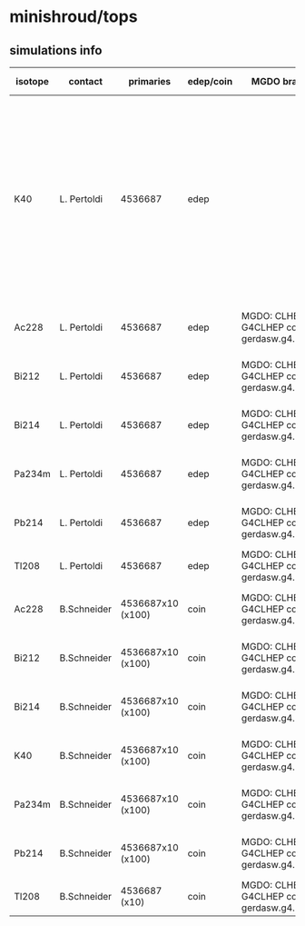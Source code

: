 # minishroud/tops

## simulations info

| isotope | contact     | primaries | edep/coin | MGDO branch/commit | MaGe branch/commmit | notes   |
| ------- | ----------- | --------- | --------- | ------------------ | --------------------| ------- |
| K40     | L. Pertoldi | 4536687   | edep      |                    |                     | The number of primaries is calculated such that if you put together *all* the five parts in the minishroud volume (i.e. tops, bottoms, tubs, glue_rings_bottom and glue_rings_top) you get 1E08 primaries uniformly distributed all over the complete volume |
| Ac228   | L. Pertoldi | 4536687   | edep      | MGDO: CLHEP Version: G4CLHEP container: gerdasw.g4.10.3_v2.1.sqsh | | 181 parts of 2.5e6 (because of very long runtime)|
| Bi212   | L. Pertoldi | 4536687   | edep      | MGDO: CLHEP Version: G4CLHEP container: gerdasw.g4.10.3_v2.1.sqsh | | 181 parts of 2.5e6 (because of very long runtime)|
| Bi214   | L. Pertoldi | 4536687   | edep      | MGDO: CLHEP Version: G4CLHEP container: gerdasw.g4.10.3_v2.1.sqsh | | 181 parts of 2.5e6 (because of very long runtime)|
| Pa234m  | L. Pertoldi | 4536687   | edep      | MGDO: CLHEP Version: G4CLHEP container: gerdasw.g4.10.3_v2.1.sqsh | | 181 parts of 2.5e6 (because of very long runtime)|
| Pb214   | L. Pertoldi | 4536687   | edep      | MGDO: CLHEP Version: G4CLHEP container: gerdasw.g4.10.3_v2.1.sqsh | | 181 parts of 2.5e6 (because of very long runtime)|
| Tl208   | L. Pertoldi | 4536687   | edep      | MGDO: CLHEP Version: G4CLHEP container: gerdasw.g4.10.3_v2.1.sqsh | | 18 parts of 2.5e6 (because of very long runtime)|
| Ac228   | B.Schneider | 4536687x10 (x100) | coin      | MGDO: CLHEP Version: G4CLHEP container: gerdasw.g4.10.3_v2.1.sqsh | | 181 parts of 2.5e6 (because of very long runtime)|
| Bi212   | B.Schneider | 4536687x10 (x100) | coin      | MGDO: CLHEP Version: G4CLHEP container: gerdasw.g4.10.3_v2.1.sqsh | | 181 parts of 2.5e6 (because of very long runtime)|
| Bi214   | B.Schneider | 4536687x10 (x100) | coin      | MGDO: CLHEP Version: G4CLHEP container: gerdasw.g4.10.3_v2.1.sqsh | | 181 parts of 2.5e6 (because of very long runtime)|
| K40     | B.Schneider | 4536687x10 (x100) | coin      | MGDO: CLHEP Version: G4CLHEP container: gerdasw.g4.10.3_v2.1.sqsh | | 181 parts of 2.5e6 (because of very long runtime)|
| Pa234m  | B.Schneider | 4536687x10 (x100) | coin      | MGDO: CLHEP Version: G4CLHEP container: gerdasw.g4.10.3_v2.1.sqsh | | 181 parts of 2.5e6 (because of very long runtime)|
| Pb214   | B.Schneider | 4536687x10 (x100) | coin      | MGDO: CLHEP Version: G4CLHEP container: gerdasw.g4.10.3_v2.1.sqsh | | 181 parts of 2.5e6 (because of very long runtime)|
| Tl208   | B.Schneider | 4536687 (x10) | coin      | MGDO: CLHEP Version: G4CLHEP container: gerdasw.g4.10.3_v2.1.sqsh | | 18 parts of 2.5e6 (because of very long runtime)|
